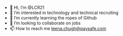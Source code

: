 - 👋 Hi, I’m @LCR21
- 👀 I’m interested in technology and technical recruiting
- 🌱 I’m currently learning the ropes of Github
- 💞️ I’m looking to collaborate on jobs
- 📫 How to reach me leena.chugh@paysafe.com

<!---
LCR21/LCR21 is a ✨ special ✨ repository because its `README.md` (this file) appears on your GitHub profile.
You can click the Preview link to take a look at your changes.
--->
